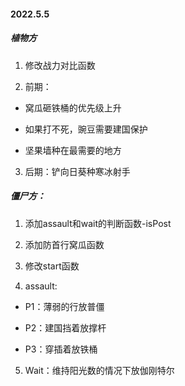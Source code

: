 #### 2022.5.5

##### 植物方

1. 修改战力对比函数

2. 前期：

* 窝瓜砸铁桶的优先级上升

* 如果打不死，豌豆需要建国保护

* 坚果墙种在最需要的地方

3. 后期：铲向日葵种寒冰射手

##### 僵尸方：

1. 添加assault和wait的判断函数-isPost

2. 添加防首行窝瓜函数
3. 修改start函数
4. assault:

* P1：薄弱的行放普僵

* P2：建国挡着放撑杆
* P3：穿插着放铁桶

5. Wait：维持阳光数的情况下放伽刚特尔